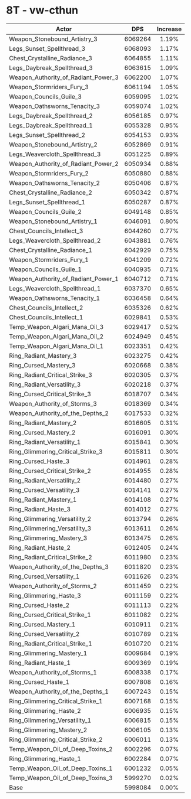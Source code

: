 # 8T - vw-cthun
| Actor | DPS | Increase |
|---|:---:|:---:|
|Weapon_Stonebound_Artistry_3|6069264|1.19%|
|Legs_Sunset_Spellthread_3|6068093|1.17%|
|Chest_Crystalline_Radiance_3|6064855|1.11%|
|Legs_Daybreak_Spellthread_3|6063615|1.09%|
|Weapon_Authority_of_Radiant_Power_3|6062200|1.07%|
|Weapon_Stormriders_Fury_3|6061194|1.05%|
|Weapon_Councils_Guile_3|6059095|1.02%|
|Weapon_Oathsworns_Tenacity_3|6059074|1.02%|
|Legs_Daybreak_Spellthread_2|6056185|0.97%|
|Legs_Daybreak_Spellthread_1|6055328|0.95%|
|Legs_Sunset_Spellthread_2|6054153|0.93%|
|Weapon_Stonebound_Artistry_2|6052869|0.91%|
|Legs_Weavercloth_Spellthread_3|6051225|0.89%|
|Weapon_Authority_of_Radiant_Power_2|6050934|0.88%|
|Weapon_Stormriders_Fury_2|6050880|0.88%|
|Weapon_Oathsworns_Tenacity_2|6050406|0.87%|
|Chest_Crystalline_Radiance_2|6050342|0.87%|
|Legs_Sunset_Spellthread_1|6050287|0.87%|
|Weapon_Councils_Guile_2|6049148|0.85%|
|Weapon_Stonebound_Artistry_1|6046091|0.80%|
|Chest_Councils_Intellect_3|6044260|0.77%|
|Legs_Weavercloth_Spellthread_2|6043881|0.76%|
|Chest_Crystalline_Radiance_1|6042929|0.75%|
|Weapon_Stormriders_Fury_1|6041209|0.72%|
|Weapon_Councils_Guile_1|6040935|0.71%|
|Weapon_Authority_of_Radiant_Power_1|6040712|0.71%|
|Legs_Weavercloth_Spellthread_1|6037370|0.65%|
|Weapon_Oathsworns_Tenacity_1|6036458|0.64%|
|Chest_Councils_Intellect_2|6035326|0.62%|
|Chest_Councils_Intellect_1|6029841|0.53%|
|Temp_Weapon_Algari_Mana_Oil_3|6029417|0.52%|
|Temp_Weapon_Algari_Mana_Oil_2|6024949|0.45%|
|Temp_Weapon_Algari_Mana_Oil_1|6023351|0.42%|
|Ring_Radiant_Mastery_3|6023275|0.42%|
|Ring_Cursed_Mastery_3|6020668|0.38%|
|Ring_Radiant_Critical_Strike_3|6020305|0.37%|
|Ring_Radiant_Versatility_3|6020218|0.37%|
|Ring_Cursed_Critical_Strike_3|6018707|0.34%|
|Weapon_Authority_of_Storms_3|6018369|0.34%|
|Weapon_Authority_of_the_Depths_2|6017533|0.32%|
|Ring_Radiant_Mastery_2|6016605|0.31%|
|Ring_Cursed_Mastery_2|6016091|0.30%|
|Ring_Radiant_Versatility_1|6015841|0.30%|
|Ring_Glimmering_Critical_Strike_3|6015811|0.30%|
|Ring_Cursed_Haste_3|6014961|0.28%|
|Ring_Cursed_Critical_Strike_2|6014955|0.28%|
|Ring_Radiant_Versatility_2|6014480|0.27%|
|Ring_Cursed_Versatility_3|6014141|0.27%|
|Ring_Radiant_Mastery_1|6014108|0.27%|
|Ring_Radiant_Haste_3|6014012|0.27%|
|Ring_Glimmering_Versatility_2|6013794|0.26%|
|Ring_Glimmering_Versatility_3|6013611|0.26%|
|Ring_Glimmering_Mastery_3|6013475|0.26%|
|Ring_Radiant_Haste_2|6012405|0.24%|
|Ring_Radiant_Critical_Strike_2|6011980|0.23%|
|Weapon_Authority_of_the_Depths_3|6011820|0.23%|
|Ring_Cursed_Versatility_1|6011626|0.23%|
|Weapon_Authority_of_Storms_2|6011459|0.22%|
|Ring_Glimmering_Haste_3|6011159|0.22%|
|Ring_Cursed_Haste_2|6011113|0.22%|
|Ring_Cursed_Critical_Strike_1|6011082|0.22%|
|Ring_Cursed_Mastery_1|6010911|0.21%|
|Ring_Cursed_Versatility_2|6010789|0.21%|
|Ring_Radiant_Critical_Strike_1|6010720|0.21%|
|Ring_Glimmering_Mastery_1|6009684|0.19%|
|Ring_Radiant_Haste_1|6009369|0.19%|
|Weapon_Authority_of_Storms_1|6008338|0.17%|
|Ring_Cursed_Haste_1|6007808|0.16%|
|Weapon_Authority_of_the_Depths_1|6007243|0.15%|
|Ring_Glimmering_Critical_Strike_1|6007168|0.15%|
|Ring_Glimmering_Haste_2|6006935|0.15%|
|Ring_Glimmering_Versatility_1|6006815|0.15%|
|Ring_Glimmering_Mastery_2|6006105|0.13%|
|Ring_Glimmering_Critical_Strike_2|6006011|0.13%|
|Temp_Weapon_Oil_of_Deep_Toxins_2|6002296|0.07%|
|Ring_Glimmering_Haste_1|6002284|0.07%|
|Temp_Weapon_Oil_of_Deep_Toxins_1|6001232|0.05%|
|Temp_Weapon_Oil_of_Deep_Toxins_3|5999270|0.02%|
|Base|5998084|0.00%|
